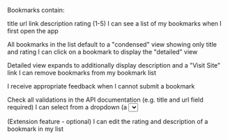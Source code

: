 Bookmarks contain:

  title
  url link
  description
  rating (1-5)
  I can see a list of my bookmarks when I first open the app

  All bookmarks in the list default to a "condensed" view showing only title and rating
  I can click on a bookmark to display the "detailed" view

  Detailed view expands to additionally display description and a "Visit Site" link
  I can remove bookmarks from my bookmark list

  I receive appropriate feedback when I cannot submit a bookmark

  Check all validations in the API documentation (e.g. title and url field required)
  I can select from a dropdown (a <select> element) a "minimum rating" to filter the list by all bookmarks rated at or above the chosen selection

  (Extension feature - optional) I can edit the rating and description of a bookmark in my list
